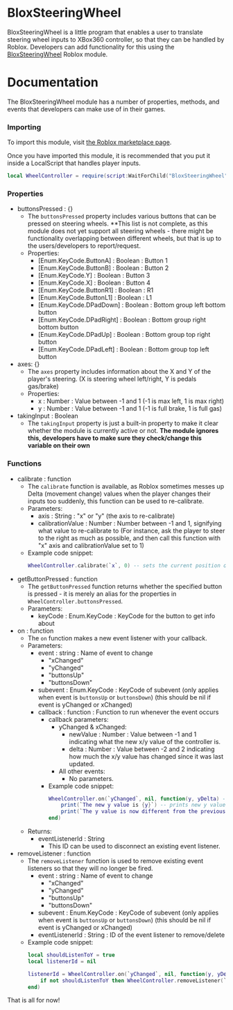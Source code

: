 # BloxSteeringWheel

BloxSteeringWheel is a little program that enables a user to translate steering wheel inputs to XBox360 controller, so that they can be handled by Roblox. Developers can add functionality for this using the [BloxSteeringWheel](https://www.roblox.com/library/12892264793/BloxSteeringWheel) Roblox module.


# Documentation
The BloxSteeringWheel module has a number of properties, methods, and events that developers can make use of in their games.

### Importing
To import this module, visit [the Roblox marketplace page](https://www.roblox.com/library/12892264793/BloxSteeringWheel).

Once you have imported this module, it is recommended that you put it inside a LocalScript that handles player inputs.
```lua
local WheelController = require(script:WaitForChild("BloxSteeringWheel"))
```

### Properties
- buttonsPressed : {}
    - The `buttonsPressed` property includes various buttons that can be pressed on steering wheels. **This list is not complete, as this module does not yet support all steering wheels - there might be functionality overlapping between different wheels, but that is up to the users/developers to report/request.
    - Properties:
        - [Enum.KeyCode.ButtonA] : Boolean : Button 1
		- [Enum.KeyCode.ButtonB] : Boolean : Button 2
		- [Enum.KeyCode.Y] : Boolean : Button 3
		- [Enum.KeyCode.X] : Boolean : Button 4
		- [Enum.KeyCode.ButtonR1] : Boolean : R1
		- [Enum.KeyCode.ButtonL1] : Boolean : L1
		- [Enum.KeyCode.DPadDown] : Boolean : Bottom group left bottom button
		- [Enum.KeyCode.DPadRight] : Boolean : Bottom group right bottom button
		- [Enum.KeyCode.DPadUp] : Boolean : Bottom group top right button
		- [Enum.KeyCode.DPadLeft] : Boolean : Bottom group top left button
- axes: {}
    - The `axes` property includes information about the X and Y of the player's steering. (X is steering wheel left/right, Y is pedals gas/brake)
    - Properties:
        - x : Number : Value between -1 and 1 (-1 is max left, 1 is max right)
        - y : Number : Value between -1 and 1 (-1 is full brake, 1 is full gas)
- takingInput : Boolean
    - The `takingInput` property is just a built-in property to make it clear whether the module is currently active or not. **The module ignores this, developers have to make sure they check/change this variable on their own**

### Functions
- calibrate : function
    - The `calibrate` function is available, as Roblox sometimes messes up Delta (movement change) values when the player changes their inputs too suddenly, this function can be used to re-calibrate.
    - Parameters:
        - axis : String : "x" or "y" (the axis to re-calibrate)
        - calibrationValue : Number : Number between -1 and 1, signifying what value to re-calibrate to (For instance, ask the player to steer to the right as much as possible, and then call this function with "x" axis and calibrationValue set to 1)
    - Example code snippet:
        ```lua
        WheelController.calibrate(`x`, 0) -- sets the current position of the steering wheel as x = 0
        ```
- getButtonPressed : function
    - The `getButtonPressed` function returns whether the specified button is pressed - it is merely an alias for the properties in `WheelController.buttonsPressed`.
    - Parameters:
        - keyCode : Enum.KeyCode : KeyCode for the button to get info about
- on : function
    - The `on` function makes a new event listener with your callback.
    - Parameters:
        - event : string : Name of event to change
            - "xChanged"
            - "yChanged"
            - "buttonsUp"
            - "buttonsDown"
        - subevent : Enum.KeyCode : KeyCode of subevent (only applies when event is `buttonsUp` or `buttonsDown`) (this should be nil if event is yChanged or xChanged)
        - callback : function : Function to run whenever the event occurs
            - callback parameters:
                - yChanged & xChanged:
                    - newValue : Number : Value between -1 and 1 indicating what the new x/y value of the controller is.
                    - delta : Number : Value between -2 and 2 indicating how much the x/y value has changed since it was last updated.
                - All other events:
                    - No parameters.
            - Example code snippet:
                ```lua
                WheelController.on(`yChanged`, nil, function(y, yDelta) -- adds event listener
                    print(`The new y value is {y}`) -- prints new y value
                    print(`The y value is now different from the previous by {yDelta}`) -- prints y value change since last input
                end)
                ```
    - Returns:
        - eventListenerId : String
            - This ID can be used to disconnect an existing event listener.
- removeListener : function
    - The `removeListener` function is used to remove existing event listeners so that they will no longer be fired.
        - event : string : Name of event to change
            - "xChanged"
            - "yChanged"
            - "buttonsUp"
            - "buttonsDown"
        - subevent : Enum.KeyCode : KeyCode of subevent (only applies when event is `buttonsUp` or `buttonsDown`) (this should be nil if event is yChanged or xChanged)
        - eventListenerId : String : ID of the event listener to remove/delete
    - Example code snippet:
        ```lua
        local shouldListenToY = true
        local listenerId = nil

        listenerId = WheelController.on(`yChanged`, nil, function(y, yDelta) -- adds event listener
            if not shouldListenToY then WheelController.removeListener(`yChanged`, nil, listenerId)
        end)
        ```
  
  
That is all for now!